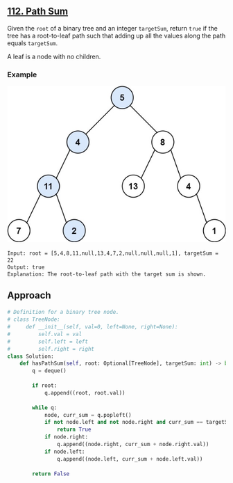 ## [112. Path Sum](https://leetcode.com/problems/path-sum/description/?envType=problem-list-v2&envId=r27zde7r)

Given the `root` of a binary tree and an integer `targetSum`, return `true` if the tree has a root-to-leaf path such that adding up all the values along the path equals `targetSum`.

A leaf is a node with no children.

### Example

![](example-1.jpg)

```
Input: root = [5,4,8,11,null,13,4,7,2,null,null,null,1], targetSum = 22
Output: true
Explanation: The root-to-leaf path with the target sum is shown.
```

## Approach

```python
# Definition for a binary tree node.
# class TreeNode:
#     def __init__(self, val=0, left=None, right=None):
#         self.val = val
#         self.left = left
#         self.right = right
class Solution:
    def hasPathSum(self, root: Optional[TreeNode], targetSum: int) -> bool:
        q = deque()

        if root:
            q.append((root, root.val))

        while q:
            node, curr_sum = q.popleft()
            if not node.left and not node.right and curr_sum == targetSum:
                return True
            if node.right:
                q.append((node.right, curr_sum + node.right.val))
            if node.left:
                q.append((node.left, curr_sum + node.left.val))

        return False

```
